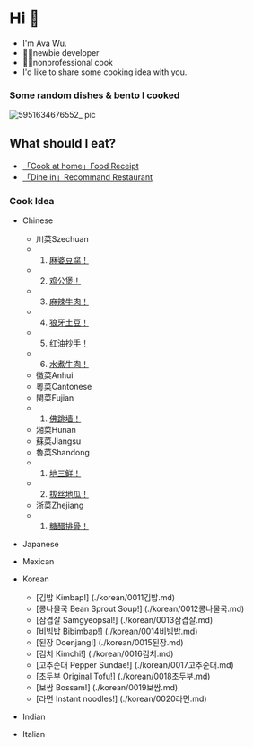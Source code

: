 
# Hi :wave:

- I'm Ava Wu. 
- 👩‍💻newbie developer
- 👩‍🍳nonprofessional cook
- I'd like to share some cooking idea with you.

### Some random dishes & bento I cooked
![5951634676552_ pic](https://user-images.githubusercontent.com/50277379/137988401-22b4453d-f43a-4c9c-afe4-41a6aa4c1527.jpg)




## What should I eat?

* [「Cook at home」Food Receipt](https://www.bbcgoodfood.com/recipes/collection/easy-recipes)
* [「Dine in」Recommand Restaurant](https://www.yelp.com)

### Cook Idea
* Chinese
   * 川菜Szechuan
   - 1. [麻婆豆腐！](./chinese/Szechuan/0001麻婆豆腐.md)
   - 2. [鸡公煲！](./chinese/Szechuan/0002鸡公煲.md)   
   - 3. [麻辣牛肉！](./chinese/Szechuan/0003麻辣牛肉.md)
   - 4. [狼牙土豆！](./chinese/Szechuan/0005狼牙土豆.md)
   - 5. [红油抄手！](./chinese/Szechuan/0009红油抄手.md)
   - 6. [水煮牛肉！](./chinese/Szechuan/0010水煮牛肉.md)
   * 徽菜Anhui
   * 粵菜Cantonese
   * 閩菜Fujian
   - 1. [佛跳墙！](./chinese/Fujian/0006佛跳墙.md)
   * 湘菜Hunan
   * 蘇菜Jiangsu
   * 魯菜Shandong
   - 1. [地三鲜！](./chinese/Shandong/0004地三鲜.md)
   - 2. [拔丝地瓜！](./chinese/Shandong/0008拔丝地瓜.md)
   * 浙菜Zhejiang
   - 1. [糖醋排骨！](./chinese/Zhejiang/0007糖醋排骨.md)
   
* Japanese
* Mexican
* Korean
  * [김밥 Kimbap!] (./korean/0011김밥.md)
  * [콩나물국 Bean Sprout Soup!] (./korean/0012콩나물국.md)
  * [삼겹살 Samgyeopsal!] (./korean/0013삼겹살.md)
  * [비빔밥 Bibimbap!] (./korean/0014비빔밥.md)
  * [된장 Doenjang!] (./korean/0015된장.md)
  * [김치 Kimchi!] (./korean/0016김치.md)
  * [고추순대 Pepper Sundae!] (./korean/0017고추순대.md)
  * [초두부 Original Tofu!] (./korean/0018초두부.md)
  * [보쌈 Bossam!] (./korean/0019보쌈.md)
  * [라면 Instant noodles!] (./korean/0020라면.md)
* Indian
* Italian
